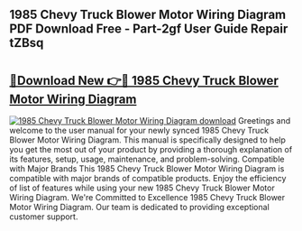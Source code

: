 ## 1985 Chevy Truck Blower Motor Wiring Diagram PDF Download Free - Part-2gf User Guide Repair tZBsq

# <h2><a href="http://dfirshw.blite.top/?on=1985+Chevy+Truck+Blower+Motor+Wiring+Diagram">🔗Download New 👉🔴 1985 Chevy Truck Blower Motor Wiring Diagram</a></h2>

[![1985 Chevy Truck Blower Motor Wiring Diagram download](https://i.imgur.com/lujVjoI.png)](http://dfirshw.blite.top/?on=1985+Chevy+Truck+Blower+Motor+Wiring+Diagram)
Greetings and welcome to the user manual for your newly synced 1985 Chevy Truck Blower Motor Wiring Diagram. This manual is specifically designed to help you get the most out of your product by providing a thorough explanation of its features, setup, usage, maintenance, and problem-solving. Compatible with Major Brands This 1985 Chevy Truck Blower Motor Wiring Diagram is compatible with major brands of compatible products. Enjoy the efficiency of list of features while using your new 1985 Chevy Truck Blower Motor Wiring Diagram. We're Committed to Excellence 1985 Chevy Truck Blower Motor Wiring Diagram. Our team is dedicated to providing exceptional customer support.
